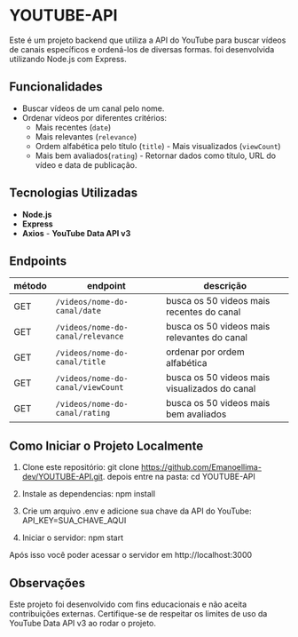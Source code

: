 # YOUTUBE-API
Este é um projeto backend que utiliza a API do YouTube para buscar vídeos de canais específicos e ordená-los de diversas formas. foi desenvolvida utilizando Node.js com Express.

## Funcionalidades

- Buscar vídeos de um canal pelo nome.
- Ordenar vídeos por diferentes critérios:
  - Mais recentes (`date`)
  - Mais relevantes (`relevance`)
  - Ordem alfabética pelo título (`title`)                                                                  - Mais visualizados (`viewCount`)
  - Mais bem avaliados(`rating`)                                                                          - Retornar dados como título, URL do vídeo e data de publicação.

## Tecnologias Utilizadas

- **Node.js**
- **Express**
- **Axios**                                                                                               - **YouTube Data API v3**

## Endpoints
| método | endpoint | descrição |
|--------|----------|-----------|
| GET | `/videos/nome-do-canal/date` | busca os 50 videos mais recentes do canal |
| GET | `/videos/nome-do-canal/relevance` | busca os 50 videos mais relevantes do canal |
| GET | `/videos/nome-do-canal/title` | ordenar por ordem alfabética |
| GET | `/videos/nome-do-canal/viewCount` | busca os 50 videos mais visualizados do canal |
| GET | `/videos/nome-do-canal/rating` | busca os 50 videos mais bem avaliados |

## Como Iniciar o Projeto Localmente

1. Clone este repositório:
   git clone https://github.com/Emanoellima-dev/YOUTUBE-API.git.
depois entre na pasta: cd YOUTUBE-API

3. Instale as dependencias:
 npm install

4. Crie um arquivo .env e adicione sua chave da API do YouTube:
API_KEY=SUA_CHAVE_AQUI

5. Iniciar o servidor:
npm start

Após isso você poder acessar o servidor em http://localhost:3000

## Observações
Este projeto foi desenvolvido com fins educacionais e não aceita contribuições externas.
Certifique-se de respeitar os limites de uso da YouTube Data API v3 ao rodar o projeto.
